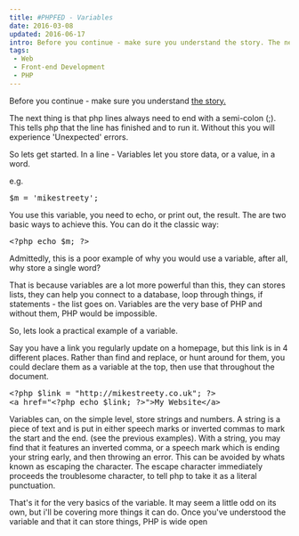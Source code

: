 ```yaml
---
title: #PHPFED - Variables
date: 2016-03-08
updated: 2016-06-17
intro: Before you continue - make sure you understand the story. The next thing is that php lines always need to end with a semi-colon (;). This tells php that the line ...
tags:
 - Web
 - Front-end Development
 - PHP
---
```


<p>Before you continue - make sure you understand <a title="PHP for Front-End Devs: The Story" href="/blog/php-for-front-end-devs-the-story">the story.</a></p>

<p>The next thing is that php lines always need to end with a semi-colon (;). This tells php that the line has finished and to run it. Without this you will experience 'Unexpected' errors.</p>



<p>So lets get started. In a line - Variables let you store data, or a value, in a word.</p>



<p>e.g.<br>
</p>



<pre class="language-php">$m = 'mikestreety';</pre>







<p>You use this variable, you need to echo, or print out, the result. The are two basic ways to achieve this. You can do it the classic way:<br>
</p>



<pre class="language-php">&lt;?php echo $m; ?&gt;</pre>







<p>Admittedly, this is a poor example of why you would use a variable, after all, why store a single word?</p>



<p>That is because variables are a lot more powerful than this, they can stores lists, they can help you connect to a database, loop through things, if statements - the list goes on. Variables are the very base of PHP and without them, PHP would be impossible.</p>



<p>So, lets look a practical example of a variable.</p>



<p>Say you have a link you regularly update on a homepage, but this link is in 4 different places. Rather than find and replace, or hunt around for them, you could declare them as a variable at the top, then use that throughout the document.</p>



<pre class="language-php">&lt;?php $link = "http://mikestreety.co.uk"; ?&gt;
&lt;a href="&lt;?php echo $link; ?&gt;"&gt;My Website&lt;/a&gt;</pre>







<p>Variables can, on the simple level, store strings and numbers. A string is a piece of text and is put in either speech marks or inverted commas to mark the start and the end. (see the previous examples). With a string, you may find that it features an inverted comma, or a speech mark which is ending your string early, and then throwing an error. This can be avoided by whats known as escaping the character. The escape character immediately proceeds the troublesome character, to tell php to take it as a literal punctuation.</p>



<p>That's it for the very basics of the variable. It may seem a little odd on its own, but i'll be covering more things it can do. Once you've understood the variable and that it can store things, PHP is wide open</p>